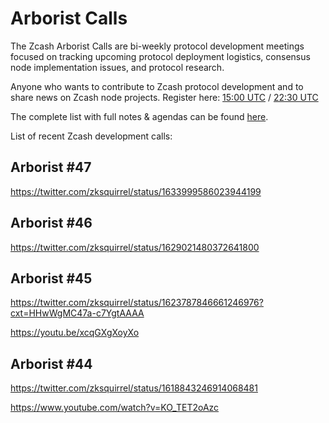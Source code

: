 # Arborist Calls

The Zcash Arborist Calls are bi-weekly protocol development meetings focused on tracking upcoming protocol deployment logistics, consensus node implementation issues, and protocol research.

Anyone who wants to contribute to Zcash protocol development and to share news on Zcash node projects. Register here: [15:00 UTC](https://us06web.zoom.us/webinar/register/WN_Vk7WMz9sRkiIr_hqH_x3LA) / [22:30 UTC](https://us06web.zoom.us/webinar/register/WN_z0k1ipsnRkS4-DGqDhULdA)

The complete list with full notes & agendas can be found [here](https://github.com/ZcashCommunityGrants/arboretum-notes). 

List of recent Zcash development calls:

## Arborist #47  

https://twitter.com/zksquirrel/status/1633999586023944199


## Arborist #46  

https://twitter.com/zksquirrel/status/1629021480372641800 


## Arborist #45  

https://twitter.com/zksquirrel/status/1623787846661246976?cxt=HHwWgMC47a-c7YgtAAAA

https://youtu.be/xcqGXgXoyXo

## Arborist #44  

https://twitter.com/zksquirrel/status/1618843246914068481 

https://www.youtube.com/watch?v=KO_TET2oAzc
